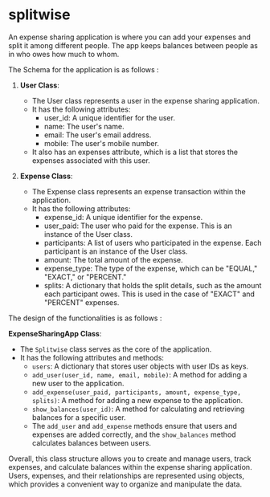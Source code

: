# splitwise
An expense sharing application is where you can add your expenses and split it among different people. The app keeps balances between people as in who owes how much to whom.

The Schema for the application is as follows : 
1. **User Class**:
   - The User class represents a user in the expense sharing application.
   - It has the following attributes:
     - user_id: A unique identifier for the user.
     - name: The user's name.
     - email: The user's email address.
     - mobile: The user's mobile number.
   - It also has an expenses attribute, which is a list that stores the expenses associated with this user.

2. **Expense Class**:
   - The Expense class represents an expense transaction within the application.
   - It has the following attributes:
     - expense_id: A unique identifier for the expense.
     - user_paid: The user who paid for the expense. This is an instance of the User class.
     - participants: A list of users who participated in the expense. Each participant is an instance of the User class.
     - amount: The total amount of the expense.
     - expense_type: The type of the expense, which can be "EQUAL," "EXACT," or "PERCENT."
     - splits: A dictionary that holds the split details, such as the amount each participant owes. This is used in the case of "EXACT" and "PERCENT" expenses.

The design of the functionalities is as follows : 

 **ExpenseSharingApp Class**:
   - The `Splitwise` class serves as the core of the application.
   - It has the following attributes and methods:
     - `users`: A dictionary that stores user objects with user IDs as keys.
     - `add_user(user_id, name, email, mobile)`: A method for adding a new user to the application.
     - `add_expense(user_paid, participants, amount, expense_type, splits)`: A method for adding a new expense to the application.
     - `show_balances(user_id)`: A method for calculating and retrieving balances for a specific user.
     - The `add_user` and `add_expense` methods ensure that users and expenses are added correctly, and the `show_balances` method calculates balances between users.
   
Overall, this class structure allows you to create and manage users, track expenses, and calculate balances within the expense sharing application. Users, expenses, and their relationships are represented using objects, which provides a convenient way to organize and manipulate the data.

